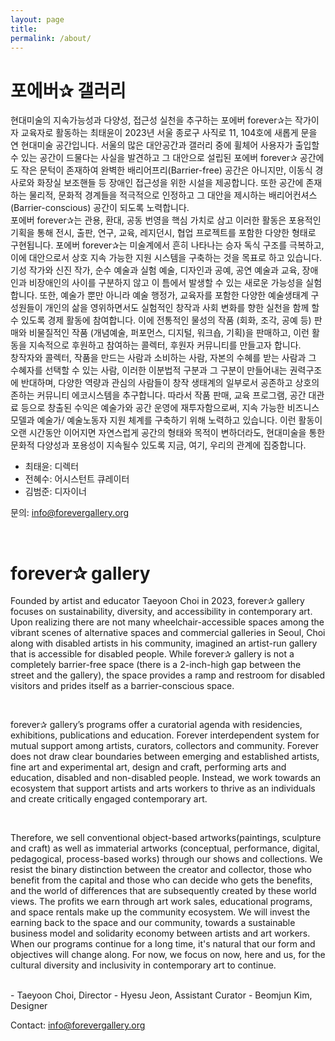 ```yaml
---
layout: page
title: 
permalink: /about/
---
```


<h1> 포에버✰ 갤러리 </h1>
현대미술의 지속가능성과 다양성, 접근성 실천을 추구하는 포에버 forever✰는 작가이자 교육자로 활동하는 최태윤이 2023년 서울 종로구 사직로 11, 104호에 새롭게 문을 연 현대미술 공간입니다. 서울의 많은 대안공간과 갤러리 중에 휠체어 사용자가 출입할 수 있는 공간이 드물다는 사실을 발견하고 그 대안으로 설립된 포에버 forever✰ 공간에도 작은 문턱이 존재하여 완벽한 배리어프리(Barrier-free) 공간은 아니지만, 이동식 경사로와 화장실 보조핸들 등 장애인 접근성을 위한 시설을 제공합니다. 또한 공간에 존재하는 물리적, 문화적 경계들을 적극적으로 인정하고 그 대안을 제시하는 배리어컨셔스(Barrier-conscious) 공간이 되도록 노력합니다.

<br>
포에버 forever✰는 관용, 환대, 공동 번영을 핵심 가치로 삼고 이러한 활동은 포용적인 기획을 통해 전시, 출판, 연구, 교육, 레지던시, 협업 프로젝트를 포함한 다양한 형태로 구현됩니다. 포에버 forever✰는 미술계에서 흔히 나타나는 승자 독식 구조를 극복하고, 이에 대안으로서 상호 지속 가능한 지원 시스템을 구축하는 것을 목표로 하고 있습니다. 기성 작가와 신진 작가, 순수 예술과 실험 예술, 디자인과 공예, 공연 예술과 교육, 장애인과 비장애인의 사이를 구분하지 않고 이 틈에서 발생할 수 있는 새로운 가능성을 실험합니다. 또한, 예술가 뿐만 아니라 예술 행정가, 교육자를 포함한 다양한 예술생태계 구성원들이 개인의 삶을 영위하면서도 실험적인  창작과 사회 변화를 향한 실천을 함께 할 수 있도록 경제 활동에 참여합니다. 이에 전통적인 물성의 작품 (회화, 조각, 공예 등) 판매와 비물질적인 작품 (개념예술, 퍼포먼스, 디지털, 워크숍, 기획)을 판매하고, 이런 활동을 지속적으로 후원하고 참여하는 콜렉터, 후원자 커뮤니티를 만들고자 합니다.

<br>
 창작자와 콜렉터,  작품을 만드는 사람과 소비하는 사람, 자본의 수혜를 받는 사람과 그 수혜자를 선택할 수 있는 사람, 이러한 이분법적 구분과 그 구분이 만들어내는 권력구조에 반대하며, 다양한 역량과 관심의 사람들이 창작 생태계의 일부로서 공존하고 상호의존하는 커뮤니티 에코시스템을 추구합니다. 따라서 작품 판매, 교육 프로그램, 공간 대관료 등으로 창출된 수익은 예술가와 공간 운영에 재투자함으로써, 지속 가능한 비즈니스 모델과 예술가/ 예술노동자 지원 체계를 구축하기 위해 노력하고 있습니다. 이런 활동이 오랜 시간동안 이어지면 자연스럽게 공간의 형태와 목적이 변하더라도, 현대미술을 통한 문화적 다양성과 포용성이 지속될수 있도록 지금, 여기, 우리의 관계에 집중합니다.  

<br>

- 최태윤: 디렉터 
- 전혜수: 어시스턴트 큐레이터 
- 김범준: 디자이너

문의: info@forevergallery.org 
 
 <br>

 <h1> forever✰ gallery </h1>

 Founded by artist and educator Taeyoon Choi in 2023, forever✰ gallery focuses on sustainability, diversity, and accessibility in contemporary art. Upon realizing there are not many wheelchair-accessible spaces among the vibrant scenes of alternative spaces and commercial galleries in Seoul, Choi along with disabled artists in his community, imagined an artist-run gallery that is accessible for disabled people. While forever✰ gallery is not a completely barrier-free space (there is a 2-inch-high gap between the street and the gallery), the space provides a ramp and restroom for disabled visitors and prides itself as a barrier-conscious space.

 <br>

forever✰ gallery’s programs offer a curatorial agenda with residencies, exhibitions, publications and education. Forever interdependent system for mutual support among artists, curators, collectors and community. Forever does not draw clear boundaries between emerging and established artists, fine art and experimental art, design and craft, performing arts and education, disabled and non-disabled people. Instead, we work towards an ecosystem that support artists and arts workers to thrive as an individuals and create critically engaged contemporary art.

 <br>

Therefore, we sell conventional object-based artworks(paintings, sculpture and craft) as well as immaterial artworks (conceptual, performance, digital, pedagogical, process-based works) through our shows and collections. We resist the binary distinction between the creator and collector, those who benefit from the capital and those who can decide who gets the benefits, and the world of differences that are subsequently created by these world views. The profits we earn through art work sales, educational programs, and space rentals make up the community ecosystem. We will invest the earning back to the space and our community, towards a sustainable business model and solidarity economy between artists and art workers. When our programs continue for a long time, it's natural that our form and objectives will change along. For now, we focus on now, here and us, for the cultural diversity and inclusivity in contemporary art to continue.

<br>
 - Taeyoon Choi, Director
 - Hyesu Jeon, Assistant Curator
 - Beomjun Kim, Designer

 Contact: info@forevergallery.org